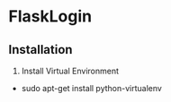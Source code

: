 # FlaskLogin
## Installation
1. Install Virtual Environment
  * sudo apt-get install python-virtualenv
